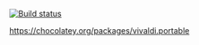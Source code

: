 ﻿[![Build status](https://dev.azure.com/bc3tech/BC3%20Technologies/_apis/build/status/Chocolatey/Vivaldi%20Releases%20-%20Flow-Triggered2)](https://dev.azure.com/bc3tech/BC3%20Technologies/_build/latest?definitionId=48)

https://chocolatey.org/packages/vivaldi.portable